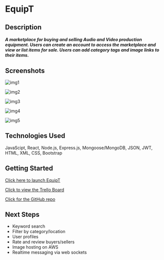 # EquipT

## Description

##### A marketplace for buying and selling Audio and Video production equipment. Users can create an account to access the marketplace and view or list items for sale. Users can add category tags and image links to their items.

## Screenshots

[img1]: https://i.imgur.com/aDTSw0B.png
![img1]

[img2]: https://i.imgur.com/w6thwg2.png
![img2]

[img3]: https://i.imgur.com/RTzRh66.png
![img3]

[img4]: https://i.imgur.com/XDCwAoB.png
![img4]

[img5]: https://i.imgur.com/xpCeRoK.png
![img5]

## Technologies Used
JavaScipt, React, Node.js, Express.js, Mongoose/MongoDB, JSON, JWT, HTML, XML, CSS, Bootstrap

## Getting Started
[Click here to launch EquipT]: https://equip-t.herokuapp.com/
[Click here to launch EquipT]

[Click to view the Trello Board]: https://trello.com/b/FWdmXH4L
[Click to view the Trello Board]

[Click for the GitHub repo]: https://github.com/chasmad/equipt
[Click for the GitHub repo]

## Next Steps
- Keyword search
- Filter by category/location
- User profiles
- Rate and review buyers/sellers
- Image hosting on AWS
- Realtime messaging via web sockets
